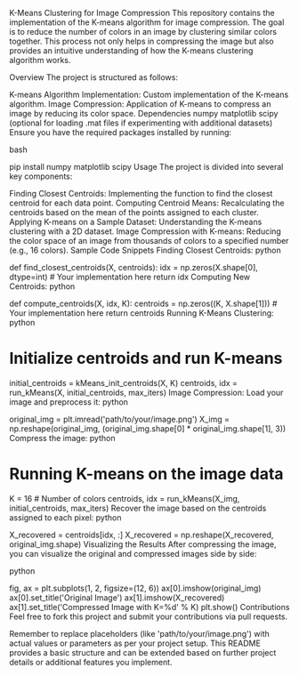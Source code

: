K-Means Clustering for Image Compression
This repository contains the implementation of the K-means algorithm for image compression. The goal is to reduce the number of colors in an image by clustering similar colors together. This process not only helps in compressing the image but also provides an intuitive understanding of how the K-means clustering algorithm works.

Overview
The project is structured as follows:

K-means Algorithm Implementation: Custom implementation of the K-means algorithm.
Image Compression: Application of K-means to compress an image by reducing its color space.
Dependencies
numpy
matplotlib
scipy (optional for loading .mat files if experimenting with additional datasets)
Ensure you have the required packages installed by running:

bash

pip install numpy matplotlib scipy
Usage
The project is divided into several key components:

Finding Closest Centroids: Implementing the function to find the closest centroid for each data point.
Computing Centroid Means: Recalculating the centroids based on the mean of the points assigned to each cluster.
Applying K-means on a Sample Dataset: Understanding the K-means clustering with a 2D dataset.
Image Compression with K-means: Reducing the color space of an image from thousands of colors to a specified number (e.g., 16 colors).
Sample Code Snippets
Finding Closest Centroids:
python

def find_closest_centroids(X, centroids):
    idx = np.zeros(X.shape[0], dtype=int)
    # Your implementation here
    return idx
Computing New Centroids:
python

def compute_centroids(X, idx, K):
    centroids = np.zeros((K, X.shape[1]))
    # Your implementation here
    return centroids
Running K-Means Clustering:
python

# Initialize centroids and run K-means
initial_centroids = kMeans_init_centroids(X, K)
centroids, idx = run_kMeans(X, initial_centroids, max_iters)
Image Compression:
Load your image and preprocess it:
python

original_img = plt.imread('path/to/your/image.png')
X_img = np.reshape(original_img, (original_img.shape[0] * original_img.shape[1], 3))
Compress the image:
python

# Running K-means on the image data
K = 16  # Number of colors
centroids, idx = run_kMeans(X_img, initial_centroids, max_iters)
Recover the image based on the centroids assigned to each pixel:
python

X_recovered = centroids[idx, :]
X_recovered = np.reshape(X_recovered, original_img.shape)
Visualizing the Results
After compressing the image, you can visualize the original and compressed images side by side:

python

fig, ax = plt.subplots(1, 2, figsize=(12, 6))
ax[0].imshow(original_img)
ax[0].set_title('Original Image')
ax[1].imshow(X_recovered)
ax[1].set_title('Compressed Image with K=%d' % K)
plt.show()
Contributions
Feel free to fork this project and submit your contributions via pull requests.

Remember to replace placeholders (like 'path/to/your/image.png') with actual values or parameters as per your project setup. This README provides a basic structure and can be extended based on further project details or additional features you implement.
